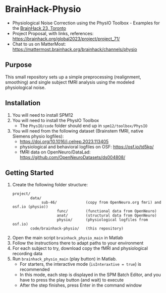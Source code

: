 # BrainHack-Physio

- Physiological Noise Correction using the PhysIO Toolbox - Examples for the [BrainHack 23, Toronto](https://brainhackto.github.io/global-toronto-12-2023/)
- Project Proposal, with links, references: https://brainhack.org/global2023/project/project_71/
- Chat to us on MatterMost: https://mattermost.brainhack.org/brainhack/channels/physio

## Purpose
This small repository sets up a simple preprocessing (realignment, smoothing) and single subject fMRI analysis using the modeled physiological noise.

## Installation
1. You will need to install SPM12
2. You will need to install the PhysIO Toolbox
    - The `PhysIO/code` folder should end up in `spm12/toolbox/PhysIO`
3. You will need from the following dataset (Brainstem fMRI, native Siemens physio logfiles):
    - https://doi.org/10.1016/j.celrep.2023.113405
    - physiological and behavioral logfiles on OSF: https://osf.io/td5kp/
    - fMRI data on OpenNeuro/DataLad: https://github.com/OpenNeuroDatasets/ds004808/
   

## Getting Started

1. Create the following folder structure:
   ```
   project/
           data/
                sub-46/             (copy from OpenNeuro.org fmri) and osf.io (physio))
                       func/        (functional data from OpenNeuro)
                       anat/        (structural data from OpenNeuro)
                       physio/      (physiological logfiles from osf.io)
           code/brainhack-physio/   (this repository)
   ```
2. Open the main script `brainhack_physio_main` in Matlab
3. Follow the instructions there to adapt paths to your environment
4. For each subject to try, download copy the fMRI and physiological recording data 
5. Run `brainhack_physio_main` (play button) in Matlab. 
    - For starters, the interactive mode (`isInteraxtive = true`) is recommended
    - In this mode, each step is displayed in the SPM Batch Editor, and you have to press the play button (and wait) to execute
    - After the step finishes, press Enter in the command window

